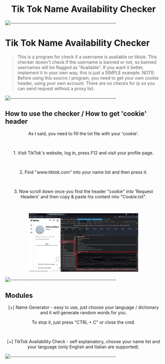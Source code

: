 <h1 align="center">Tik Tok Name Availability Checker</h1>

![-----------------------------------------------------](https://raw.githubusercontent.com/andreasbm/readme/master/assets/lines/rainbow.png)

# Tik Tok Name Availability Checker
> This is a program for check if a username is available on tiktok.
> This checker doesn't check if the username is banned or not, so banned usernames will be flagged as "Available".
> If you want it better, implement it in your own way, this is just a SIMPLE example.
> NOTE: Before using this source / program, you need to get your own cookie header, using your own account.
> There are no checks for ip so you can send request without a proxy list.

![-----------------------------------------------------](https://raw.githubusercontent.com/andreasbm/readme/master/assets/lines/rainbow.png)

<h2>How to use the checker / How to get 'cookie' header</h2>
<p align="center"> As I said, you need to fill the txt file with your 'cookie'.</p>
<br>

<p align="center"> 1. Visit TikTok's website, log in, press F12 and visit your profile page.</p>
<br>
<p align="center"> 2. Find "www.tiktok.com" into your name list and then press it.</p>
<br>
<p align="center"> 3. Now scroll down once you find the header "cookie" into 'Request Headers' and then copy & paste his content into "Cookie.txt".</p>
<br>


<p align="center">
  <img src="images/howto.png" width="70%" height="70%">
</p>

![-----------------------------------------------------](https://raw.githubusercontent.com/andreasbm/readme/master/assets/lines/rainbow.png)

<h2>Modules</h2>
<p align="center"> [+] Name Generator - easy to use, just choose your language / dictionary and it will generate random words for you.</p>
<p align="center"> To stop it, just press "CTRL + C" or close the cmd.</p>
<br>
<p align="center"> [+] TikTok Availability Check - self explainatory, choose your name list and your language (only English and Italian are supported).</p>

![-----------------------------------------------------](https://raw.githubusercontent.com/andreasbm/readme/master/assets/lines/rainbow.png)
